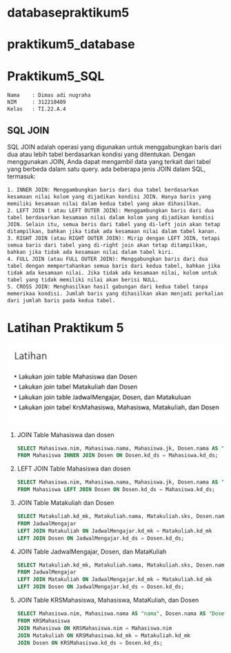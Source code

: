 # databasepraktikum5

# praktikum5_database

# Praktikum5_SQL

```
Nama    : Dimas adi nugraha
NIM     : 312210409
Kelas   : TI.22.A.4
```

## SQL JOIN

SQL JOIN adalah operasi yang digunakan untuk menggabungkan baris dari dua atau lebih tabel berdasarkan kondisi yang ditentukan. Dengan menggunakan JOIN, Anda dapat mengambil data yang terkait dari tabel yang berbeda dalam satu query. ada beberapa jenis JOIN dalam SQL, termasuk:

    1. INNER JOIN: Menggambungkan baris dari dua tabel berdasarkan kesamaan nilai kolom yang dijadikan kondisi JOIN. Hanya baris yang memiliki kesamaan nilai dalam kedua tabel yang akan dihasilkan.
    2. LEFT JOIN ( atau LEFT OUTER JOIN): Menggambungkan baris dari dua tabel berdasarkan kesamaan nilai dalam kolom yang dijadikan kondisi JOIN. Selain itu, semua beris dari tabel yang di-left join akan tetap ditampilkan, bahkan jika tidak ada kesamaan nilai dalam tabel kanan.
    3. RIGHT JOIN (atau RIGHT OUTER JOIN): Mirip dengan LEFT JOIN, tetapi semua baris dari tabel yang di-right join akan tetap ditampilkan, bahkan jika tidak ada kesamaan nilai dalam tabel kiri.
    4. FULL JOIN (atau FULL OUTER JOIN): Menggabungkan baris dari dua tabel dengan mempertahankan semua baris dari kedua tabel, bahkan jika tidak ada kesamaan nilai. Jika tidak ada kesamaan nilai, kolom untuk tabel yang tidak memiliki nilai akan berisi NULL.
    5. CROSS JOIN: Menghasilkan hasil gabungan dari kedua tabel tanpa memerikaa kondisi. Jumlah baris yang dihasilkan akan menjadi perkalian dari jumlah baris pada kedua tabel.

# Latihan Praktikum 5

![img](gambar/soallatihan.png)

1. JOIN Table Mahasiswa dan dosen

   ```sql
   SELECT Mahasiswa.nim, Mahasiswa.nama, Mahasiswa.jk, Dosen.nama AS "Dosen PA"
   FROM Mahasiswa INNER JOIN Dosen ON Dosen.kd_ds = Mahasiswa.kd_ds;
   ```

2. LEFT JOIN Table Mahasiswa dan dosen

   ```sql
   SELECT Mahasiswa.nim, Mahasiswa.nama, Mahasiswa.jk, Dosen.nama AS "Dosen PA"
   FROM Mahasiswa LEFT JOIN Dosen ON Dosen.kd_ds = Mahasiswa.kd_ds;
   ```

3. JOIN Table Matakuliah dan Dosen

   ```sql
   SELECT Matakuliah.kd_mk, Matakuliah.nama, Matakuliah.sks, Dosen.nama AS "Dosen Pengampu"
   FROM JadwalMengajar
   LEFT JOIN Matakuliah ON JadwalMengajar.kd_mk = Matakuliah.kd_mk
   LEFT JOIN Dosen ON JadwalMengajar.kd_ds = Dosen.kd_ds;
   ```

4. JOIN Table JadwalMengajar, Dosen, dan MataKuliah

   ```sql
   SELECT Matakuliah.kd_mk, Matakuliah.nama, Matakuliah.sks, Dosen.nama AS "Dosen Pengampu", JadwalMengajar.hari, JadwalMengajar.jam, JadwalMengajar.ruang
   FROM JadwalMengajar
   LEFT JOIN Matakuliah ON JadwalMengajar.kd_mk = Matakuliah.kd_mk
   LEFT JOIN Dosen ON JadwalMengajar.kd_ds = Dosen.kd_ds;
   ```

5. JOIN Table KRSMahasiswa, Mahasiswa, MataKuliah, dan Dosen

   ```sql
   SELECT Mahasiswa.nim, Mahasiswa.nama AS "nama", Dosen.nama AS "Dosen PA", Matakuliah.nama AS "Matakuliah", Matakuliah.sks, Dosen.nama AS "Dosen Pengampu"
   FROM KRSMahasiswa
   JOIN Mahasiswa ON KRSMahasiswa.nim = Mahasiswa.nim
   JOIN Matakuliah ON KRSMahasiswa.kd_mk = Matakuliah.kd_mk
   JOIN Dosen ON KRSMahasiswa.kd_ds = Dosen.kd_ds;
   ```